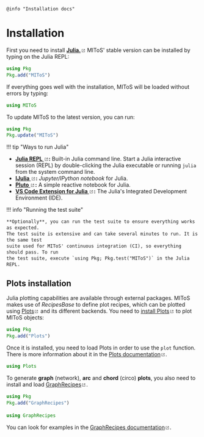 ```@setup log
@info "Installation docs"
```

# Installation

First you need to install [**Julia.**![](./assets/external-link.png)](https://julialang.org/downloads/)
MIToS' stable version can be installed by typing on the Julia REPL:

```julia
using Pkg
Pkg.add("MIToS")
```

If everything goes well with the installation, MIToS will be loaded without errors by typing:

```julia
using MIToS
```

To update MIToS to the latest version, you can run:

```julia
using Pkg
Pkg.update("MIToS")
```

!!! tip "Ways to run Julia"
    

  - **[Julia REPL ![](./assets/external-link.png)](https://docs.julialang.org/en/v1/stdlib/REPL/):** Built-in Julia command line. Start a Julia interactive session (REPL) by double-clicking the Julia executable or running `julia` from the system command line.
  - **[IJulia ![](./assets/external-link.png)](https://github.com/JuliaLang/IJulia.jl):** *Jupyter/IPython notebook* for Julia.
  - **[Pluto ![](./assets/external-link.png)](https://github.com/fonsp/Pluto.jl):** A simple reactive notebook for Julia.
  - **[VS Code Extension for Julia ![](./assets/external-link.png)](https://www.julia-vscode.org/):** The Julia's Integrated Development Environment (IDE).

!!! info "Running the test suite"
    
    **Optionally**, you can run the test suite to ensure everything works as expected.
    The test suite is extensive and can take several minutes to run. It is the same test
    suite used for MIToS' continuous integration (CI), so everything should pass. To run
    the test suite, execute `using Pkg; Pkg.test("MIToS")` in the Julia REPL.

## Plots installation

Julia plotting capabilities are available through external packages. MIToS makes use of
*RecipesBase* to define plot recipes, which can be plotted using
[Plots![](./assets/external-link.png)](http://docs.juliaplots.org/latest/) and its different
backends. You need to [install Plots![](./assets/external-link.png)](http://docs.juliaplots.org/latest/install/)
to plot MIToS objects:

```julia
using Pkg
Pkg.add("Plots")
```

Once it is installed, you need to load Plots in order to use the `plot` function. There is
more information about it in the [Plots documentation![](./assets/external-link.png)](http://docs.juliaplots.org/latest/).

```julia
using Plots
```

To generate **graph** (network), **arc** and **chord** (circo) **plots**, you also need to
install and load [GraphRecipes![](./assets/external-link.png)](https://github.com/JuliaPlots/GraphRecipes.jl).

```julia
using Pkg
Pkg.add("GraphRecipes")

using GraphRecipes
```

You can look for examples in the [GraphRecipes documentation![](./assets/external-link.png)](https://docs.juliaplots.org/stable/GraphRecipes/examples/).
